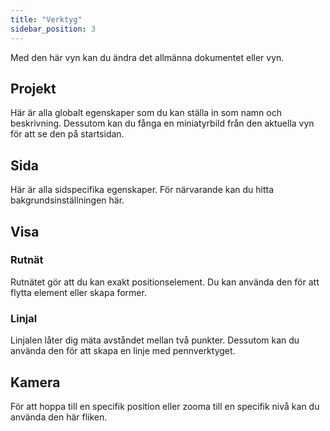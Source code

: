 ```yaml
---
title: "Verktyg"
sidebar_position: 3
---
```


Med den här vyn kan du ändra det allmänna dokumentet eller vyn.

## Projekt

Här är alla globalt egenskaper som du kan ställa in som namn och beskrivning. Dessutom kan du fånga en miniatyrbild från den aktuella vyn för att se den på startsidan.

## Sida

Här är alla sidspecifika egenskaper. För närvarande kan du hitta bakgrundsinställningen här.

## Visa

### Rutnät

Rutnätet gör att du kan exakt positionselement. Du kan använda den för att flytta element eller skapa former.

### Linjal

Linjalen låter dig mäta avståndet mellan två punkter. Dessutom kan du använda den för att skapa en linje med pennverktyget.

## Kamera

För att hoppa till en specifik position eller zooma till en specifik nivå kan du använda den här fliken.
